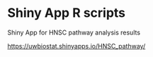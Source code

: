 # Shiny App R scripts
Shiny App for HNSC pathway analysis results

https://uwbiostat.shinyapps.io/HNSC_pathway/
